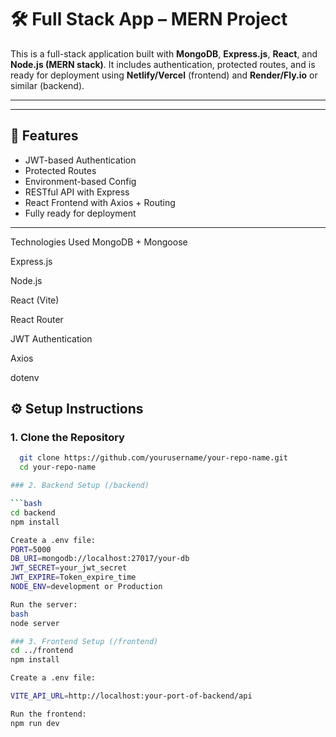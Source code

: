# 🛠️ Full Stack App – MERN Project

This is a full-stack application built with **MongoDB**, **Express.js**, **React**, and **Node.js (MERN stack)**. It includes authentication, protected routes, and is ready for deployment using **Netlify/Vercel** (frontend) and **Render/Fly.io** or similar (backend).

---


---

## 🚀 Features

- JWT-based Authentication
- Protected Routes
- Environment-based Config
- RESTful API with Express
- React Frontend with Axios + Routing
- Fully ready for deployment

---

Technologies Used
MongoDB + Mongoose

Express.js

Node.js

React (Vite)

React Router

JWT Authentication

Axios

dotenv



## ⚙️ Setup Instructions

### 1. Clone the Repository

```bash
  git clone https://github.com/yourusername/your-repo-name.git
  cd your-repo-name

### 2. Backend Setup (/backend)

```bash
cd backend
npm install

Create a .env file:
PORT=5000
DB_URI=mongodb://localhost:27017/your-db
JWT_SECRET=your_jwt_secret
JWT_EXPIRE=Token_expire_time
NODE_ENV=development or Production

Run the server:
bash
node server

### 3. Frontend Setup (/frontend)
cd ../frontend
npm install

Create a .env file:

VITE_API_URL=http://localhost:your-port-of-backend/api

Run the frontend:
npm run dev













